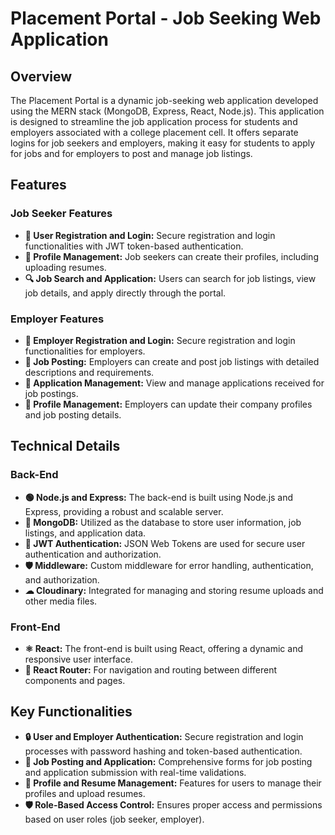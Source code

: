 # Placement Portal - Job Seeking Web Application

## Overview
The Placement Portal is a dynamic job-seeking web application developed using the MERN stack (MongoDB, Express, React, Node.js). This application is designed to streamline the job application process for students and employers associated with a college placement cell. It offers separate logins for job seekers and employers, making it easy for students to apply for jobs and for employers to post and manage job listings.

## Features

### Job Seeker Features
- **👤 User Registration and Login:** Secure registration and login functionalities with JWT token-based authentication.
- **📝 Profile Management:** Job seekers can create their profiles, including uploading resumes.
- **🔍 Job Search and Application:** Users can search for job listings, view job details, and apply directly through the portal.

### Employer Features
- **👥 Employer Registration and Login:** Secure registration and login functionalities for employers.
- **📄 Job Posting:** Employers can create and post job listings with detailed descriptions and requirements.
- **📂 Application Management:** View and manage applications received for job postings.
- **🏢 Profile Management:** Employers can update their company profiles and job posting details.

## Technical Details

### Back-End
- **🟢 Node.js and Express:** The back-end is built using Node.js and Express, providing a robust and scalable server.
- **🍃 MongoDB:** Utilized as the database to store user information, job listings, and application data.
- **🔐 JWT Authentication:** JSON Web Tokens are used for secure user authentication and authorization.
- **🛡 Middleware:** Custom middleware for error handling, authentication, and authorization.
- **☁ Cloudinary:** Integrated for managing and storing resume uploads and other media files.

### Front-End
- **⚛ React:** The front-end is built using React, offering a dynamic and responsive user interface.
- **🚦 React Router:** For navigation and routing between different components and pages.

## Key Functionalities
- **🔒 User and Employer Authentication:** Secure registration and login processes with password hashing and token-based authentication.
- **📃 Job Posting and Application:** Comprehensive forms for job posting and application submission with real-time validations.
- **📂 Profile and Resume Management:** Features for users to manage their profiles and upload resumes.
- **🛡 Role-Based Access Control:** Ensures proper access and permissions based on user roles (job seeker, employer).
